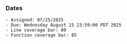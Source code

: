 ### Dates

    - Assigned: 07/25/2025
    - Due: Wednesday August 15 23:59:00 PDT 2025
    - Line coverage bar: 80
    - Function coverage bar: 85
